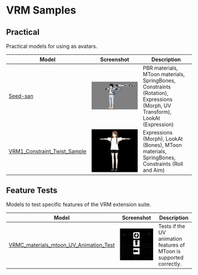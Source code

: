 # VRM Samples

## Practical
Practical models for using as avatars.

| Model                                                        | Screenshot                                                  | Description                                                                                                                 |
|--------------------------------------------------------------|-------------------------------------------------------------|-----------------------------------------------------------------------------------------------------------------------------|
| [Seed-san](Seed-san)                                         | ![](Seed-san/screenshot/screenshot.png)                     | PBR materials, MToon materials, SpringBones, Constraints (Rotation), Expressions (Morph, UV Transform), LookAt (Expression) |
| [VRM1_Constraint_Twist_Sample](VRM1_Constraint_Twist_Sample) | ![](VRM1_Constraint_Twist_Sample/screenshot/screenshot.jpg) | Expressions (Morph), LookAt (Bones), MToon materials, SpringBones, Constraints (Roll and Aim)                               |

## Feature Tests
Models to test specific features of the VRM extension suite.

| Model                                                                            | Screenshot                                                            | Description                                                         |
|----------------------------------------------------------------------------------|-----------------------------------------------------------------------|---------------------------------------------------------------------|
| [VRMC_materials_mtoon_UV_Animation_Test](VRMC_materials_mtoon_UV_Animation_Test) | ![](VRMC_materials_mtoon_UV_Animation_Test/screenshot/screenshot.jpg) | Tests if the UV animation features of MToon is supported correctly. |
